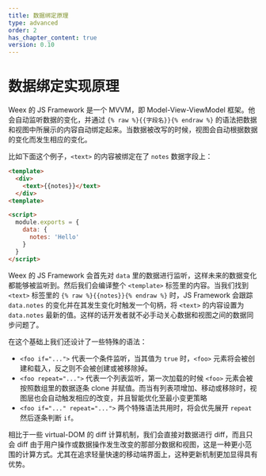 ```yaml
---
title: 数据绑定原理
type: advanced
order: 2
has_chapter_content: true
version: 0.10
---
```


# 数据绑定实现原理

Weex 的 JS Framework 是一个 MVVM，即 Model-View-ViewModel 框架。他会自动监听数据的变化，并通过 `{% raw %}{{字段名}}{% endraw %}` 的语法把数据和视图中所展示的内容自动绑定起来。当数据被改写的时候，视图会自动根据数据的变化而发生相应的变化。

比如下面这个例子，`<text>` 的内容被绑定在了 `notes` 数据字段上：

```html
<template>
  <div>
    <text>{{notes}}</text>
  </div>
<template>

<script>
  module.exports = {
    data: {
      notes: 'Hello'
    }
  }
</script>
```

Weex 的 JS Framework 会首先对 `data` 里的数据进行监听，这样未来的数据变化都能够被监听到。然后我们会编译整个 `<template>` 标签里的内容。当我们找到 `<text>` 标签里的 `{% raw %}{{notes}}{% endraw %}` 时，JS Framework 会跟踪 `data.notes` 的变化并在其发生变化时触发一个句柄，将 `<text>` 的内容设置为 `data.notes` 最新的值。这样的话开发者就不必手动关心数据和视图之间的数据同步问题了。

在这个基础上我们还设计了一些特殊的语法：

- `<foo if="...">` 代表一个条件监听，当其值为 `true` 时，`<foo>` 元素将会被创建和载入，反之则不会被创建或被移除掉。
- `<foo repeat="...">` 代表一个列表监听，第一次加载的时候 `<foo>` 元素会被按照数组里的数据逐条 clone 并赋值。而当有列表项增加、移动或移除时，视图层也会自动触发相应的改变，并且智能优化至最小变更策略
- `<foo if="..." repeat="...">` 两个特殊语法共用时，将会优先展开 `repeat` 然后逐条判断 `if`。

相比于一些 virtual-DOM 的 diff 计算机制，我们会直接对数据进行 diff，而且只会 diff 由于用户操作或数据操作发生改变的那部分数据和视图，这是一种更小范围的计算方式。尤其在追求轻量快速的移动端界面上，这种更新机制更加显得具有优势。
